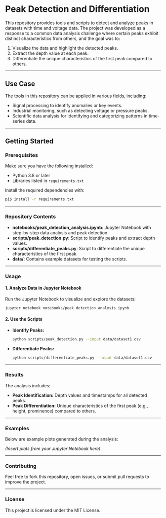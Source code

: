 # Peak Detection and Differentiation

This repository provides tools and scripts to detect and analyze peaks in datasets with time and voltage data. The project was developed as a response to a common data analysis challenge where certain peaks exhibit distinct characteristics from others, and the goal was to:

1. Visualize the data and highlight the detected peaks.
2. Extract the depth value at each peak.
3. Differentiate the unique characteristics of the first peak compared to others.

---

## Use Case

The tools in this repository can be applied in various fields, including:

- Signal processing to identify anomalies or key events.
- Industrial monitoring, such as detecting voltage or pressure peaks.
- Scientific data analysis for identifying and categorizing patterns in time-series data.

---

## Getting Started

### Prerequisites

Make sure you have the following installed:
- Python 3.8 or later
- Libraries listed in `requirements.txt`

Install the required dependencies with:

```bash
pip install -r requirements.txt
```

---

### Repository Contents

- **notebooks/peak_detection_analysis.ipynb**: Jupyter Notebook with step-by-step data analysis and peak detection.
- **scripts/peak_detection.py**: Script to identify peaks and extract depth values.
- **scripts/differentiate_peaks.py**: Script to differentiate the unique characteristics of the first peak.
- **data/**: Contains example datasets for testing the scripts.

---

### Usage

#### 1. Analyze Data in Jupyter Notebook

Run the Jupyter Notebook to visualize and explore the datasets:

```bash
jupyter notebook notebooks/peak_detection_analysis.ipynb
```

#### 2. Use the Scripts

- **Identify Peaks:**
  ```bash
  python scripts/peak_detection.py --input data/dataset1.csv
  ```

- **Differentiate Peaks:**
  ```bash
  python scripts/differentiate_peaks.py --input data/dataset1.csv
  ```

---

### Results

The analysis includes:
- **Peak Identification:** Depth values and timestamps for all detected peaks.
- **Peak Differentiation:** Unique characteristics of the first peak (e.g., height, prominence) compared to others.

---

### Examples

Below are example plots generated during the analysis:

*(Insert plots from your Jupyter Notebook here)*

---

### Contributing

Feel free to fork this repository, open issues, or submit pull requests to improve the project.

---

### License

This project is licensed under the MIT License.

